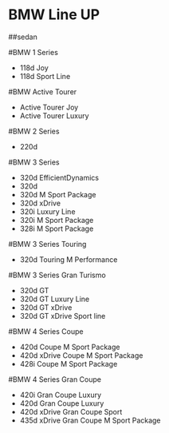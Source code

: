 
BMW Line UP
===========

##sedan

#BMW 1 Series
- 118d Joy
- 118d Sport Line

#BMW Active Tourer
- Active Tourer Joy
- Active Tourer Luxury

#BMW 2 Series
- 220d 

#BMW 3 Series
- 320d EfficientDynamics
- 320d
- 320d M Sport Package
- 320d xDrive
- 320i Luxury Line
- 320i M Sport Package
- 328i M Sport Package

#BMW 3 Series Touring
- 320d Touring M Performance

#BMW 3 Series Gran Turismo
- 320d GT
- 320d GT Luxury Line
- 320d GT xDrive
- 320d GT xDrive Sport line

#BMW 4 Series Coupe
- 420d Coupe M Sport Package
- 420d xDrive Coupe M Sport Package
- 428i Coupe M Sport Package

#BMW 4 Series Gran Coupe
- 420i Gran Coupe Luxury
- 420d Gran Coupe Luxury
- 420d xDrive Gran Coupe Sport
- 435d xDrive Gran Coupe M Sport Package


